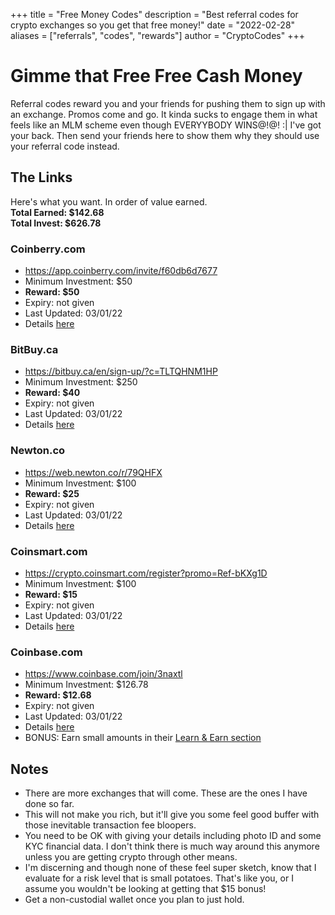 +++
title = "Free Money Codes"
description = "Best referral codes for crypto exchanges so you get that free money!"
date = "2022-02-28"
aliases = ["referrals", "codes", "rewards"]
author = "CryptoCodes"
+++
# Gimme that Free Free Cash Money #
Referral codes reward you and your friends for pushing them to sign up with an exchange. Promos come and go. It kinda sucks to engage them in what feels like an MLM scheme even though EVERYYBODY WINS@!@! :|  I've got your back. Then send your friends here to show them why they should use your referral code instead.

## The Links ##
Here's what you want. In order of value earned.   
**Total Earned: $142.68**  
**Total Invest: $626.78**

### Coinberry.com ###
- https://app.coinberry.com/invite/f60db6d7677
- Minimum Investment: $50
- **Reward: $50**
- Expiry: not given
- Last Updated: 03/01/22
- Details [here](https://help.coinberry.com/s/article/referral-program)

### BitBuy.ca ###
- https://bitbuy.ca/en/sign-up/?c=TLTQHNM1HP
- Minimum Investment: $250
- **Reward: $40**
- Expiry: not given
- Last Updated: 03/01/22
- Details [here](https://bitbuy.ca/en/referrals/)

### Newton.co ###
- https://web.newton.co/r/79QHFX
- Minimum Investment: $100
- **Reward: $25**
- Expiry: not given
- Last Updated: 03/01/22
- Details [here](https://www.newton.co/blog/give-25-get-25-when-you-refer-a-friend-to-newton)

### Coinsmart.com ###
- https://crypto.coinsmart.com/register?promo=Ref-bKXg1D
- Minimum Investment: $100
- **Reward: $15**
- Expiry: not given
- Last Updated: 03/01/22
- Details [here](https://crypto.coinsmart.com/referral)

### Coinbase.com ###
- https://www.coinbase.com/join/3naxtl
- Minimum Investment: $126.78
- **Reward: $12.68**
- Expiry: not given
- Last Updated: 03/01/22
- Details [here](https://help.coinbase.com/en/coinbase/other-topics/other/the-coinbase-referral-program)
- BONUS: Earn small amounts in their [Learn & Earn section](https://help.coinbase.com/en/coinbase/getting-started/getting-started-with-coinbase/coinbase-earn-faq-and-terms)

## Notes ##
- There are more exchanges that will come. These are the ones I have done so far.
- This will not make you rich, but it'll give you some feel good buffer with those inevitable transaction fee bloopers.
- You need to be OK with giving your details including photo ID and some KYC financial data. I don't think there is much way around this anymore unless you are getting crypto through other means.
- I'm discerning and though none of these feel super sketch, know that I evaluate for a risk level that is small potatoes. That's like you, or I assume you wouldn't be looking at getting that $15 bonus!
- Get a non-custodial wallet once you plan to just hold.
